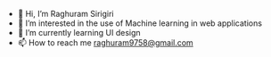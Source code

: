 - 👋 Hi, I’m Raghuram Sirigiri
- 👀 I’m interested in the use of Machine learning in web applications
- 🌱 I’m currently learning UI design
- 📫 How to reach me raghuram9758@gmail.com

<!---
raghuramsirigiri/raghuramsirigiri is a ✨ special ✨ repository because its `README.md` (this file) appears on your GitHub profile.
You can click the Preview link to take a look at your changes.
--->
